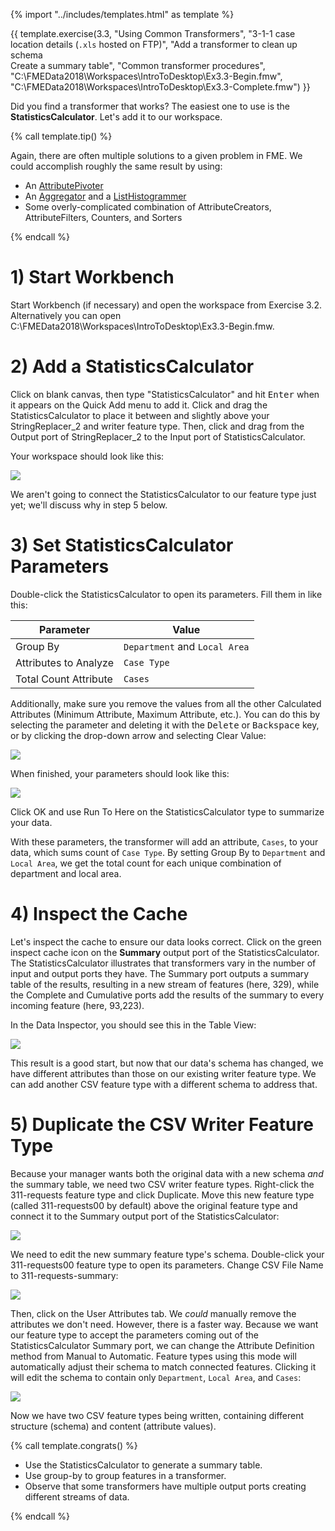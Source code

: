 {% import "../includes/templates.html" as template %}

{{ template.exercise(3.3,
               "Using Common Transformers",
               "3-1-1 case location details (<code>.xls</code> hosted on FTP)",
               "Add a transformer to clean up schema<br>Create a summary table",
               "Common transformer procedures",
               "C:\\FMEData2018\\Workspaces\\IntroToDesktop\\Ex3.3-Begin.fmw",
               "C:\\FMEData2018\\Workspaces\\IntroToDesktop\\Ex3.3-Complete.fmw")
}}

Did you find a transformer that works? The easiest one to use is the **StatisticsCalculator**. Let's add it to our workspace.

{% call template.tip() %}

<p>Again, there are often multiple solutions to a given problem in FME. We could accomplish roughly the same result by using:</p>
<ul>
  <li>An <a href="https://docs.safe.com/fme/html/FME_Desktop_Documentation/FME_Transformers/Transformers/attributepivoter.htm" target="_blank">AttributePivoter</a></li>
  <li>An <a href="https://docs.safe.com/fme/html/FME_Desktop_Documentation/FME_Transformers/Transformers/aggregator.htm" target="_blank">Aggregator</a> and a <a href="https://docs.safe.com/fme/html/FME_Desktop_Documentation/FME_Transformers/Transformers/listhistogrammer.htm" target="_blank">ListHistogrammer</a></li>
  <li>Some overly-complicated combination of AttributeCreators, AttributeFilters, Counters, and Sorters</li>
</ul>

{% endcall %}

# 1) Start Workbench

Start Workbench (if necessary) and open the workspace from Exercise 3.2. Alternatively you can open C:\\FMEData2018\\Workspaces\\IntroToDesktop\\Ex3.3-Begin.fmw.

# 2) Add a StatisticsCalculator

Click on blank canvas, then type "StatisticsCalculator" and hit <kbd>Enter</kbd> when it appears on the Quick Add menu to add it. Click and drag the StatisticsCalculator to place it between and slightly above your StringReplacer_2 and writer feature type. Then, click and drag from the Output port of StringReplacer_2 to the Input port of StatisticsCalculator.

Your workspace should look like this:

![](./Images/statistics-calculator-added.png)

We aren't going to connect the StatisticsCalculator to our feature type just yet; we'll discuss why in step 5 below.

# 3) Set StatisticsCalculator Parameters

Double-click the StatisticsCalculator to open its parameters. Fill them in like this:

|Parameter|Value|
|-|-|
|Group By|`Department` and `Local Area`|
|Attributes to Analyze|`Case Type`|
|Total Count Attribute|`Cases`|

Additionally, make sure you remove the values from all the other Calculated Attributes (Minimum Attribute, Maximum Attribute, etc.). You can do this by selecting the parameter and deleting it with the <kbd>Delete</kbd> or <kbd>Backspace</kbd> key, or by clicking the drop-down arrow and selecting Clear Value:

![](./Images/stats-calc-clear-value.png)

When finished, your parameters should look like this:

![](./Images/stats-calc-parameters.png)

Click OK and use Run To Here on the StatisticsCalculator type to summarize your data.

With these parameters, the transformer will add an attribute, `Cases`, to your data, which sums count of `Case Type`. By setting Group By to `Department` and `Local Area`, we get the total count for each unique combination of department and local area.

# 4) Inspect the Cache

Let's inspect the cache to ensure our data looks correct. Click on the green inspect cache icon on the **Summary** output port of the StatisticsCalculator. The StatisticsCalculator illustrates that transformers vary in the number of input and output ports they have. The Summary port outputs a summary table of the results, resulting in a new stream of features (here, 329), while the Complete and Cumulative ports add the results of the summary to every incoming feature (here, 93,223).

In the Data Inspector, you should see this in the Table View:

![](./Images/stats-calc-table.png)

This result is a good start, but now that our data's schema has changed, we have different attributes than those on our existing writer feature type. We can add another CSV feature type with a different schema to address that.

# 5) Duplicate the CSV Writer Feature Type

Because your manager wants both the original data with a new schema _and_ the summary table, we need two CSV writer feature types. Right-click the 311-requests feature type and click Duplicate. Move this new feature type (called 311-requests00 by default) above the original feature type and connect it to the Summary output port of the StatisticsCalculator:

![](./Images/statistics-calculator-connect.png)

We need to edit the new summary feature type's schema. Double-click your 311-requests00 feature type to open its parameters. Change CSV File Name to 311-requests-summary:

![](./Images/feature-type-rename.png)

Then, click on the User Attributes tab. We _could_ manually remove the attributes we don't need. However, there is a faster way. Because we want our feature type to accept the parameters coming out of the StatisticsCalculator Summary port, we can change the Attribute Definition method from Manual to Automatic. Feature types using this mode will automatically adjust their schema to match connected features. Clicking it will edit the schema to contain only `Department`, `Local Area`, and `Cases`:

![](./Images/automatic.png)

Now we have two CSV feature types being written, containing different structure (schema) and content (attribute values).

{% call template.congrats() %}

<ul>
  <li>Use the StatisticsCalculator to generate a summary table.</li>
  <li>Use group-by to group features in a transformer.</li>
  <li>Observe that some transformers have multiple output ports creating different streams of data.</li>
</ul>

{% endcall %}
